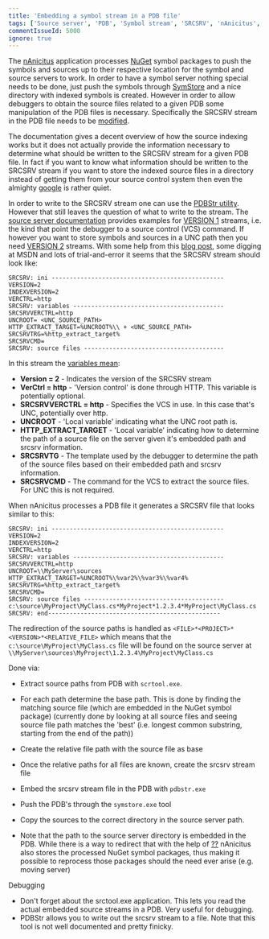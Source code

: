 ```yaml
---
title: 'Embedding a symbol stream in a PDB file'
tags: ['Source server', 'PDB', 'Symbol stream', 'SRCSRV', 'nAnicitus', 'UNC']
commentIssueId: 5000
ignore: true
---
```


The [nAnicitus](/projects/nanicitus.html) application processes [NuGet](nuget.org) symbol packages to push the symbols and sources up to their respective location for the symbol and source servers to work. In order to have a symbol server nothing special needs to be done, just push the symbols through [SymStore][symstore_msdn] and a nice directory with indexed symbols is created. However in order to allow debuggers to obtain the source files related to a given PDB some manipulation of the PDB files is necessary. Specifically the SRCSRV stream in the PDB file needs to be [modified][modifying_srcsrv_stream].

The documentation gives a decent overview of how the source indexing works but it does not actually provide the information necessary to determine what should be written to the SRCSRV stream for a given PDB file. In fact if you want to know what information should be written to the SRCSRV stream if you want to store the indexed source files in a directory instead of getting them from your source control system then even the almighty [google](https://www.google.co.nz/webhp?tab=ww&ei=FwljU6S7J8byoATTxoLIAQ&ved=0CBMQ1S4#q=PDB+SRCSRV+UNC+VERSION%3D2) is rather quiet.   

In order to write to the SRCSRV stream one can use the [PDBStr utility][pdbstr_tool]. However that still leaves the question of what to write to the stream. The [source server documentation][sourceserver_msdn] provides examples for [VERSION 1][srcsrv_v1] streams, i.e. the kind that point the debugger to a source control (VCS) command. If however you want to store symbols and sources in a UNC path then you need [VERSION 2][srcsrv_v2] streams. With some help from this [blog post](http://www.jayway.com/2011/06/19/hosting-your-own-source-symbol-server/), some digging at MSDN and lots of trial-and-error it seems that the SRCSRV stream should look like:  

    SRCSRV: ini ------------------------------------------------
    VERSION=2
    INDEXVERSION=2
    VERCTRL=http
    SRCSRV: variables ------------------------------------------
    SRCSRVVERCTRL=http
    UNCROOT= <UNC_SOURCE_PATH>
    HTTP_EXTRACT_TARGET=%UNCROOT%\\ + <UNC_SOURCE_PATH>
    SRCSRVTRG=%http_extract_target%
    SRCSRVCMD=
    SRCSRV: source files ---------------------------------------

In this stream the [variables mean][srcsrv_v1]:

* **Version = 2** - Indicates the version of the SRCSRV stream
* **VerCtrl = http** - 'Version control' is done through HTTP. This variable is potentially optional.
* **SRCSRVVERCTRL = http** - Specifies the VCS in use. In this case that's UNC, potentially over http.
* **UNCROOT** - 'Local variable' indicating what the UNC root path is.
* **HTTP_EXTRACT_TARGET** - 'Local variable' indicating how to determine the path of a source file on the server given it's embedded path and srcsrv information.
* **SRCSRVTG** - The template used by the debugger to determine the path of the source files based on their embedded path and srcsrv information.
* **SRCSRVCMD** - The command for the VCS to extract the source files. For UNC this is not required.

When nAnicitus processes a PDB file it generates a SRCSRV file that looks similar to this:

    SRCSRV: ini ------------------------------------------------
    VERSION=2
    INDEXVERSION=2
    VERCTRL=http
    SRCSRV: variables ------------------------------------------
    SRCSRVVERCTRL=http
    UNCROOT=\\MyServer\sources
    HTTP_EXTRACT_TARGET=%UNCROOT%\%var2%\%var3%\%var4%
    SRCSRVTRG=%http_extract_target%
    SRCSRVCMD=
    SRCSRV: source files ---------------------------------------
    c:\source\MyProject\MyClass.cs*MyProject*1.2.3.4*MyProject\MyClass.cs
    SRCSRV: end------------------------------------------------

The redirection of the source paths is handled as `<FILE>*<PROJECT>*<VERSION>*<RELATIVE_FILE>` which means that the `c:\source\MyProject\MyClass.cs` file will be found on the source server at `\\MyServer\sources\MyProject\1.2.3.4\MyProject\MyClass.cs`

Done via:

* Extract source paths from PDB with `scrtool.exe`.
* For each path determine the base path. This is done by finding the matching source file (which are embedded in the NuGet symbol package) (currently done by looking at all source files and seeing source file path matches the 'best' (i.e. longest common substring, starting from the end of the path))
* Create the relative file path with the source file as base
* Once the relative paths for all files are known, create the srcsrv stream file
* Embed the srcsrv stream file in the PDB with `pdbstr.exe`
* Push the PDB's through the `symstore.exe` tool
* Copy the sources to the correct directory in the source server path. 


* Note that the path to the source server directory is embedded in the PDB. While there is a way to redirect that with the help of [??]() nAnicitus also stores the processed NuGet symbol packages, thus making it possible to reprocess those packages should the need ever arise (e.g. moving server)

Debugging

* Don't forget about the srctool.exe application. This lets you read the actual embedded source streams in a PDB. Very useful for debugging.
* PDBStr allows you to write out the srcsrv stream to a file. Note that this tool is not well documented and pretty finicky.


[symstore_msdn]: http://msdn.microsoft.com/en-us/library/windows/hardware/ff558848(v=vs.85).aspx
[sourceserver_msdn]:http://msdn.microsoft.com/en-us/library/windows/desktop/ms680641%28v=vs.85%29.aspx
[modifying_srcsrv_stream]:http://msdn.microsoft.com/en-us/library/windows/hardware/ff552219%28v=vs.85%29.aspx
[pdbstr_tool]: http://msdn.microsoft.com/en-us/library/windows/hardware/ff558874%28v=vs.85%29.aspx
[srcsrv_v1]:http://msdn.microsoft.com/en-us/library/windows/hardware/ff551958%28v=vs.85%29.aspx
[srcsrv_v2]:http://msdn.microsoft.com/en-us/library/windows/hardware/ff551966%28v=vs.85%29.aspx
